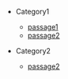 <!-- _navbar.md -->

* Category1

  * [passage1](category1/passage1.md)
  * [passage2](category1/passage2.md)

* Category2
  
  * [passage2](category2/passage1.md)

